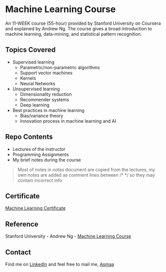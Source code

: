 # Machine Learning Course
An 11-WEEK course (55-hour) provided by Stanford University on Coursera and explained by Andrew Ng. The course gives a broad introduction to machine learning, data-mining, and statistical pattern recognition.

## Topics Covered
* Supervised learning 
   * Parametric/non-parametric algorithms
   * Support vector machines
   * Kernels
   * Neural Networks
* Unsupervised learning
   * Dimensionality reduction
   * Recommender systems
   * Deep learning
* Best practices in machine learning 
   * Bias/variance theory
   * Innovation process in machine learning and AI

## Repo Contents
* Lectures of the instructor 
* Programming Assignments
* My brief notes during the course

> Most of notes in notes document are copied from the lectures, my own notes are added as comment lines between /\* \*/ so they may contain incorrect info

## Certificate
[Machine Learning Certificate](https://www.coursera.org/account/accomplishments/verify/9VTFYAU9T9BD)

## Reference
Stanford University - Andrew Ng - [Machine Learning Course](https://www.coursera.org/learn/machine-learning)

## Contact
Find me on [LinkedIn](https://www.linkedin.com/in/asmaa-mirkhan/) and feel free to mail me, [Asmaa](mailto:asmaamirkhan.am@gmail.com)
